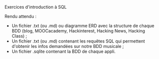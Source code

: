 Exercices d'introduction à SQL

Rendu attendu :

- Un fichier .txt (ou .md) ou diagramme ERD avec la structure de chaque BDD (blog, MOOCacademy, Hackinterest, Hacking News, Hacking Class) ;
- Un fichier .txt (ou .md) contenant les requêtes SQL qui permettent d'obtenir les infos demandées sur notre BDD musicale ;
- Un fichier .sqlite contenant la BDD de chaque appli.
